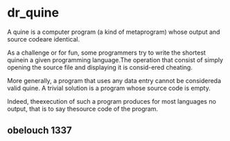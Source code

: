 # dr_quine

A quine is a computer program (a kind of metaprogram) whose output and source codeare identical.

As a challenge or for fun, some programmers try to write the shortest quinein a given programming language.The operation that consist of simply opening the source file and displaying it is consid-ered cheating.

More generally, a program that uses any data entry cannot be considereda valid quine. A trivial solution is a program whose source code is empty.

Indeed, theexecution of such a program produces for most languages no output, that is to say thesource code of the program.

## **obelouch** 1337